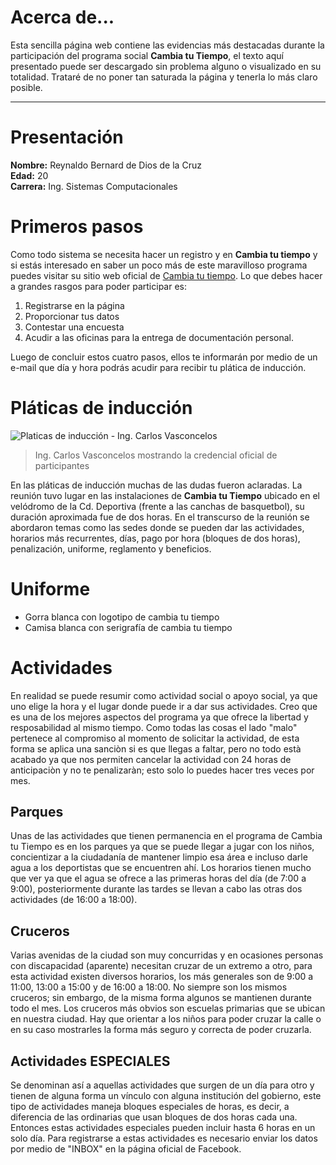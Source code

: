 # Acerca de...
Esta sencilla página web contiene las evidencias más destacadas durante la participación del programa social **Cambia tu Tiempo**, el texto aquí presentado puede ser descargado sin problema alguno o visualizado en su totalidad. Trataré de no poner tan saturada la página y tenerla lo más claro posible.


----------


# Presentación
**Nombre:** Reynaldo Bernard de Dios de la Cruz<br>
**Edad:** 20<br>
**Carrera:** Ing. Sistemas Computacionales

# Primeros pasos
Como todo sistema se necesita hacer un registro y en **Cambia tu tiempo** y si estás interesado en saber un poco más de este maravilloso programa puedes visitar su sitio web oficial de [Cambia tu tiempo](http://cambiatutiempo.mx/).
Lo que debes hacer a grandes rasgos para poder participar es:<br>
1. Registrarse en la página<br>
2. Proporcionar tus datos<br>
3. Contestar una encuesta<br>
4. Acudir a las oficinas para la entrega de documentación personal.<br>

Luego de concluir estos cuatro pasos, ellos te informarán por medio de un e-mail que día y hora podrás acudir para recibir tu plática de inducción.

# Pláticas de inducción
![Platicas de inducción - Ing. Carlos Vasconcelos](http://www.mediafire.com/convkey/f44c/p17l0svvnqke9bczg.jpg "Platica de induccion - CTT")

> Ing. Carlos Vasconcelos mostrando la credencial oficial de participantes

En las pláticas de inducción muchas de las dudas fueron aclaradas. La reunión tuvo lugar en las instalaciones de **Cambia tu Tiempo** ubicado en el velódromo de la Cd. Deportiva (frente a las canchas de basquetbol), su duración aproximada fue de dos horas. En el transcurso de la reunión se abordaron temas como las sedes donde se pueden dar las actividades, horarios más recurrentes, días, pago por hora (bloques de dos horas), penalización, uniforme, reglamento y beneficios.

# Uniforme

 - Gorra blanca con logotipo de cambia tu tiempo
 - Camisa blanca con serigrafía de cambia tu tiempo
 
# Actividades
En realidad se puede resumir como actividad social o apoyo social, ya que uno elige la hora y el lugar donde puede ir a dar sus actividades. Creo que es una de los mejores aspectos del programa ya que ofrece la libertad y resposabilidad al mismo tiempo. Como todas las cosas el lado "malo" pertenece al compromiso al momento de solicitar la actividad, de esta forma se aplica una sanciòn si es que llegas a faltar, pero no todo està acabado ya que nos permiten cancelar la actividad con 24 horas de anticipaciòn y no te penalizaràn; esto solo lo puedes hacer tres veces por mes.

## Parques
Unas de las actividades que tienen permanencia en el programa de Cambia tu Tiempo es en los parques ya que se puede llegar a jugar con los niños, concientizar a la ciudadanía de mantener limpio esa área e incluso darle agua a los deportistas que se encuentren ahí. Los horarios tienen mucho que ver ya que el agua se ofrece a las primeras horas del día (de 7:00 a 9:00), posteriormente durante las tardes se llevan a cabo las otras dos actividades (de 16:00 a 18:00).

## Cruceros
Varias avenidas de la ciudad son muy concurridas y en ocasiones personas con discapacidad (aparente) necesitan cruzar de un extremo a otro, para esta actividad existen diversos horarios, los más generales son de 9:00 a 11:00, 13:00 a 15:00 y de 16:00 a 18:00. No siempre son los mismos cruceros; sin embargo, de la misma forma algunos se mantienen durante todo el mes. Los cruceros más obvios son escuelas primarias que se ubican en nuestra ciudad. Hay que orientar a los niños para poder cruzar la calle o en su caso mostrarles la forma más seguro y correcta de poder cruzarla.

## Actividades ESPECIALES
Se denominan así a aquellas actividades que surgen de un día para otro y tienen de alguna forma un vínculo con alguna institución del gobierno, este tipo de actividades maneja bloques especiales de horas, es decir, a diferencia de las ordinarias que usan bloques de dos horas cada una. Entonces estas actividades especiales pueden incluir hasta 6 horas en un solo día. Para registrarse a estas actividades es necesario enviar los datos por medio de "INBOX" en la página oficial de Facebook.
